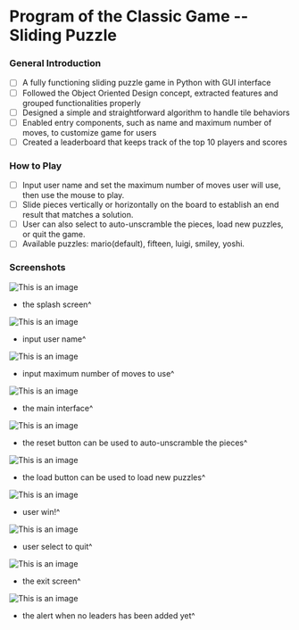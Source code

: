 # Program of the Classic Game -- Sliding Puzzle

### General Introduction
- [ ] A fully functioning sliding puzzle game in Python with GUI interface
- [ ] Followed the Object Oriented Design concept, extracted features and grouped functionalities properly 
- [ ] Designed a simple and straightforward algorithm to handle tile behaviors
- [ ] Enabled entry components, such as name and maximum number of moves, to customize game for users
- [ ] Created a leaderboard that keeps track of the top 10 players and scores

### How to Play
- [ ] Input user name and set the maximum number of moves user will use, then use the mouse to play.
- [ ] Slide pieces vertically or horizontally on the board to establish an end result that matches a solution.
- [ ] User can also select to auto-unscramble the pieces, load new puzzles, or quit the game.
- [ ] Available puzzles: mario(default), fifteen, luigi, smiley, yoshi.

### Screenshots

![This is an image](screenshots/splash_screen.png)
- the splash screen^

![This is an image](screenshots/input_name.png)
- input user name^

![This is an image](screenshots/input_number.png)
- input maximum number of moves to use^

![This is an image](screenshots/main_interface.png)
- the main interface^

![This is an image](screenshots/reset_button.png)
- the reset button can be used to auto-unscramble the pieces^

![This is an image](screenshots/load_more.png)
- the load button can be used to load new puzzles^

![This is an image](screenshots/user_win.png)
- user win!^

![This is an image](screenshots/user_quit.png)
- user select to quit^

![This is an image](screenshots/exit_screen.png)
- the exit screen^

![This is an image](screenshots/error_alert.png)
- the alert when no leaders has been added yet^

